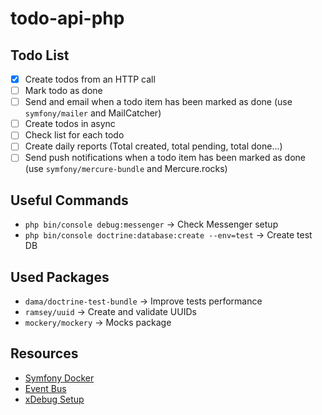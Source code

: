 # todo-api-php

## Todo List
- [x] Create todos from an HTTP call
- [ ] Mark todo as done
- [ ] Send and email when a todo item has been marked as done (use `symfony/mailer` and MailCatcher)
- [ ] Create todos in async
- [ ] Check list for each todo
- [ ] Create daily reports (Total created, total pending, total done...)
- [ ] Send push notifications when a todo item has been marked as done (use `symfony/mercure-bundle` and Mercure.rocks)

## Useful Commands
- `php bin/console debug:messenger` -> Check Messenger setup
- `php bin/console doctrine:database:create --env=test` -> Create test DB

## Used Packages
- `dama/doctrine-test-bundle` -> Improve tests performance
- `ramsey/uuid` -> Create and validate UUIDs
- `mockery/mockery` -> Mocks package

## Resources
- [Symfony Docker](https://github.com/dunglas/symfony-docker)
- [Event Bus](https://karoldabrowski.com/blog/event-bus-in-symfony-application/)
- [xDebug Setup](https://github.com/dunglas/symfony-docker/blob/main/docs/xdebug.md)
